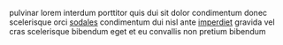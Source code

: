 pulvinar lorem interdum porttitor quis dui sit dolor condimentum donec
scelerisque orci [sodales](generated_webpages/nec7.md) condimentum dui nisl
ante [imperdiet](generated_webpages/at8.md) gravida vel cras scelerisque
bibendum eget et eu convallis non pretium bibendum